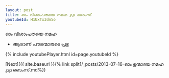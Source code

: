 ```yaml
---
layout: post
title: ഓം വിശാംപതയെ നമഹ ൧൧ ടൈംസ്
youtubeId: H1UxTx3dn5o
---
```

 
 
 ഓം വിശാംപതയെ നമഹ 
 
 -  ആരാണ് പൗരന്മാരുടെ പ്രഭു 
 
  
 
  
 
 
 
 
 
 


{% include youtubePlayer.html id=page.youtubeId %}
 
[Next]({{ site.baseurl }}{% link  split1/_posts/2013-07-16-ഓം ഉന്മാദയ നമഹ ൧൧ ടൈംസ്.md%})
 
